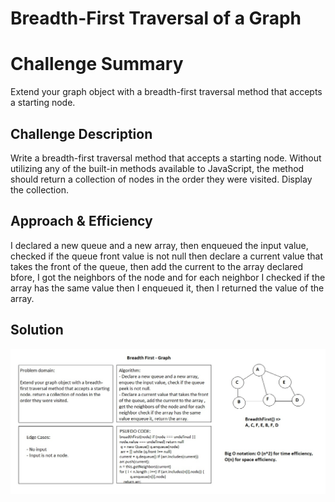 # Breadth-First Traversal of a Graph

# Challenge Summary

Extend your graph object with a breadth-first traversal method that accepts a starting node. 

## Challenge Description

Write a breadth-first traversal method that accepts a starting node. Without utilizing any of the built-in methods available to JavaScript, the method should return a collection of nodes in the order they were visited. Display the collection.

## Approach & Efficiency

I declared a new queue and a new array, then enqueued the input value, checked if the queue front value is not null then declare a current value that takes the front of the queue, then add the current to the array declared bfore, I got the neighbors of the node and for each neighbor I checked if the array has the same value then I enqueued it, then I returned the value of the array.

## Solution
![](../../assets/breadthFirst.JPG)